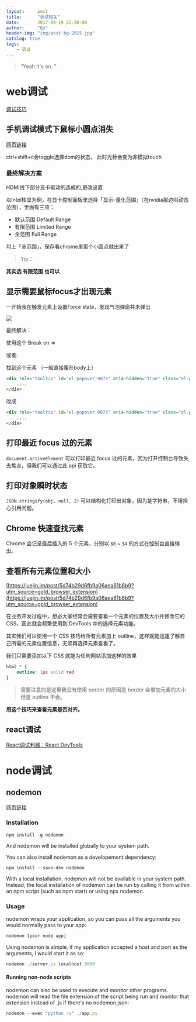 ```yaml
---
layout:     post
title:      "调试相关"
date:       2017-09-19 22:48:00
author:     "Qz"
header-img: "img/post-bg-2015.jpg"
catalog: true
tags:
    - 调试
---
```


> “Yeah It's on. ”





# web调试

[调试技巧](https://github.com/ascoders/weekly/blob/master/%E5%89%8D%E6%B2%BF%E6%8A%80%E6%9C%AF/11.%E7%B2%BE%E8%AF%BB%E3%80%8A%E5%89%8D%E7%AB%AF%E8%B0%83%E8%AF%95%E6%8A%80%E5%B7%A7%E3%80%8B.md)



## 手机调试模式下鼠标小圆点消失

[网页链接](https://segmentfault.com/q/1010000006084696)

ctrl+shift+c会toggle选择dom的状态， 此时光标会变为非模拟touch


### 最终解决方案

HDMI线下部分显卡驱动的造成的,更改设置

以Intel核显为例，在显卡控制面板里选择「显示-量化范围」（在nvidia那边叫动态范围），里面有三项：

* 默认范围 Default Range
* 有限范围 Limited Range
* 全范围 Full Range

勾上「全范围」，保存看chrome里那个小圆点就出来了




> Tip：

**其实选 有限范围 也可以**







## 显示需要鼠标focus才出现元素

一开始我在触发元素上设置Force state，发现气泡弹窗并未弹出

![](https://s3.ax1x.com/2021/01/20/sWfv6K.png)

最终解决：

使用这个 Break on => 



或者:

找到这个元素 （一般直接覆在body上）

```html
<div role="tooltip" id="el-popover-9073" aria-hidden="true" class="el-popover el-popper" tabindex="0" style="transform-origin: left center; z-index: 2011; display: none;"><!----><div data-v-7b616fd4=""><div data-v-7b616fd4="">
    ....
</div>
```

改成

```html
<div role="tooltip" id="el-popover-9073" aria-hidden="true" class="el-popover el-popper" tabindex="0" style="transform-origin: left center; z-index: 2011; display: none;"><!----><div data-v-7b616fd4=""><div data-v-7b616fd4="">
    ....
</div>
```





## 打印最近 focus 过的元素

`document.activeElement` 可以打印最近 focus 过的元素，因为打开控制台导致失去焦点，但我们可以通过此 api 获取它。





## 打印对象瞬时状态

`JSON.stringify(obj, null, 2)` 可以结构化打印出对象，因为是字符串，不用担心引用问题。





## Chrome 快速查找元素

Chrome 会记录最后插入的 5 个元素，分别以 `$0` ~ `$4` 的方式在控制台直接输出。







## 查看所有元素位置和大小

[https://juejin.im/post/5d74b29d6fb9a06aea61b8b9?utm_source=gold_browser_extension](https://juejin.im/post/5d74b29d6fb9a06aea61b8b9?utm_source=gold_browser_extension)

在业务开发过程中，想必大家经常会需要查看一个元素的位置及大小并修改它的 CSS，因此就会频繁使用到 DevTools 中的选择元素功能。



其实我们可以使用一个 CSS 技巧给所有元素加上 outline，这样就能迅速了解自己所需的元素位置信息，无须再选择元素查看了。


我们只需要添加以下 CSS 就能为任何网站添加这样的效果


```css
html * {
    outline: 1px solid red
}
```




>需要注意的是这里我没有使用 border 的原因是 border 会增加元素的大小但是 outline 不会。



**用这个技巧来查看元素是否对齐。**









## react调试

[React调试利器：React DevTools](https://juejin.cn/post/6877546408925200391)





# node调试





## nodemon

[网页链接](http://blog.csdn.net/sinat_36871349/article/details/53433324)


### Installation

```
npm install -g nodemon
```

And nodemon will be installed globally to your system path.

You can also install nodemon as a developement dependency:

```
npm install --save-dev nodemon
```

With a local installation, nodemon will not be available in your system path. Instead, the local installation of nodemon can be run by calling it from within an npm script (such as npm start) or using npx nodemon.



### Usage

nodemon wraps your application, so you can pass all the arguments you would normally pass to your app:

```js
nodemon [your node app]
```

Using nodemon is simple, if my application accepted a host and port as the arguments, I would start it as so:

```js
nodemon ./server.js localhost 8080
```


#### Running non-node scripts

nodemon can also be used to execute and monitor other programs. nodemon will read the file extension of the script being run and monitor that extension instead of .js if there's no nodemon.json:

```js
nodemon --exec "python -v" ./app.py
```


